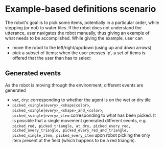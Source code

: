 # Example-based definitions scenario

The robot's goal is to pick some items, potentially in a particular order, while stepping (or not) to water tiles. 
If the robot does not understand the utterance, user navigates the robot manually, thus giving an example of what needs to be accomplished.
While giving the example, user can
 - move the robot to the left/right/up/down (using up and down arrows)
 - pick a subset of items: when the user presses 'p', a set of items is offered that the user than has to select

## Generated events
As the robot is moving through the environment, different events are generated
 - `wet`, `dry`: corresponding to whether the agent is on the wet or dry tile
 - `picked_<single|every>_<shape|color>`, `picked_<single|every>_<shape>_and_<color>`, `picked_<single|every>_item` corresponding to what has been picked. It is possible that a single movement generated different events, e.g. `picked_red, picked_triangle, at_dry, picked_every_red, picked_every_triangle, picked_every_red_and_triangle, picked_single_item, picked_every_item` upon robot picking the only item present at the field (which happens to be a red triangle).

